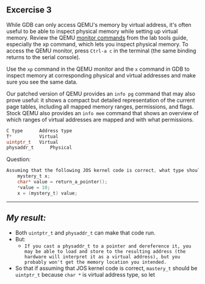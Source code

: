 **Excercise 3**
---

While GDB can only access QEMU's memory by virtual address, it's often useful to be able to inspect physical memory while setting up virtual memory. Review the QEMU [monitor commands](https://pdos.csail.mit.edu/6.828/2018/labguide.html#qemu) from the lab tools guide, especially the xp command, which lets you inspect physical memory. To access the QEMU monitor, press `Ctrl-a c` in the terminal (the same binding returns to the serial console).

Use the `xp` command in the QEMU monitor and the `x` command in GDB to inspect memory at corresponding physical and virtual addresses and make sure you see the same data.

Our patched version of QEMU provides an `info pg` command that may also prove useful: it shows a compact but detailed representation of the current page tables, including all mapped memory ranges, permissions, and flags. Stock QEMU also provides an `info mem` command that shows an overview of which ranges of virtual addresses are mapped and with what permissions.
```c
C type		Address type
T*  		Virtual
uintptr_t  	Virtual
physaddr_t  	Physical
```

Question:
```c
Assuming that the following JOS kernel code is correct, what type should variable x have, uintptr_t or physaddr_t?
	mystery_t x;
	char* value = return_a_pointer();
	*value = 10;
	x = (mystery_t) value;
```

---

***My result:***
---

- Both `uintptr_t` and `physaddr_t` can make that code run.
- But:
  - `
     If you cast a physaddr_t to a pointer and dereference it, you may be able to load and store to the resulting address (the hardware will interpret it as a virtual address), but you probably won't get the memory location you intended.
    `
- So that if assuming that JOS kernel code is correct, `mastery_t` should be `uintptr_t` because `char *` is virtual address type, so let 
